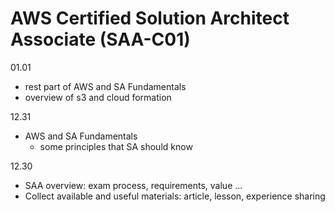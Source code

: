 # AWS Certified Solution Architect Associate (SAA-C01)

01.01
- rest part of AWS and SA Fundamentals
- overview of s3 and cloud formation

12.31
- AWS and SA Fundamentals
  - some principles that SA should know

12.30
- SAA overview: exam process, requirements, value ...
- Collect available and useful materials: article, lesson, experience sharing
